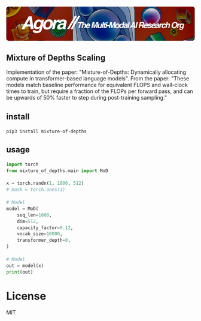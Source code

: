 [![Multi-Modality](agorabanner.png)](https://discord.gg/qUtxnK2NMf)

## Mixture of Depths Scaling
Implementation of the paper: "Mixture-of-Depths: Dynamically allocating compute in transformer-based language models". From the paper: "These models match baseline performance for equivalent FLOPS and wall-clock times to train, but require a fraction of the FLOPs per forward pass, and can be upwards of 50% faster to step during post-training sampling."


## install 
`pip3 install mixture-of-depths`

## usage
```python
import torch
from mixture_of_depths.main import MoD

x = torch.randn(1, 1000, 512)
# mask = torch.ones(1)

# Model
model = MoD(
    seq_len=1000,
    dim=512,
    capacity_factor=0.12,
    vocab_size=10000,
    transformer_depth=8,
)

# Model
out = model(x)
print(out)
```

# License
MIT
